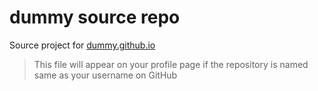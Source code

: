 # dummy source repo

Source project for [dummy.github.io](https://dummy.github.io)

> This file will appear on your profile page if the repository is named same as your username on GitHub